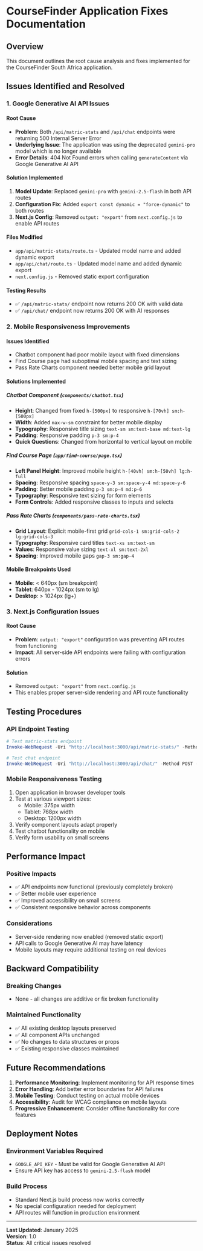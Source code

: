 # CourseFinder Application Fixes Documentation

## Overview
This document outlines the root cause analysis and fixes implemented for the CourseFinder South Africa application.

## Issues Identified and Resolved

### 1. Google Generative AI API Issues

#### Root Cause
- **Problem**: Both `/api/matric-stats` and `/api/chat` endpoints were returning 500 Internal Server Error
- **Underlying Issue**: The application was using the deprecated `gemini-pro` model which is no longer available
- **Error Details**: 404 Not Found errors when calling `generateContent` via Google Generative AI API

#### Solution Implemented
1. **Model Update**: Replaced `gemini-pro` with `gemini-2.5-flash` in both API routes
2. **Configuration Fix**: Added `export const dynamic = "force-dynamic"` to both routes
3. **Next.js Config**: Removed `output: "export"` from `next.config.js` to enable API routes

#### Files Modified
- `app/api/matric-stats/route.ts` - Updated model name and added dynamic export
- `app/api/chat/route.ts` - Updated model name and added dynamic export  
- `next.config.js` - Removed static export configuration

#### Testing Results
- ✅ `/api/matric-stats/` endpoint now returns 200 OK with valid data
- ✅ `/api/chat/` endpoint now returns 200 OK with AI responses

### 2. Mobile Responsiveness Improvements

#### Issues Identified
- Chatbot component had poor mobile layout with fixed dimensions
- Find Course page had suboptimal mobile spacing and text sizing
- Pass Rate Charts component needed better mobile grid layout

#### Solutions Implemented

##### Chatbot Component (`components/chatbot.tsx`)
- **Height**: Changed from fixed `h-[500px]` to responsive `h-[70vh] sm:h-[500px]`
- **Width**: Added `max-w-sm` constraint for better mobile display
- **Typography**: Responsive title sizing `text-sm sm:text-base md:text-lg`
- **Padding**: Responsive padding `p-3 sm:p-4`
- **Quick Questions**: Changed from horizontal to vertical layout on mobile

##### Find Course Page (`app/find-course/page.tsx`)
- **Left Panel Height**: Improved mobile height `h-[40vh] sm:h-[50vh] lg:h-full`
- **Spacing**: Responsive spacing `space-y-3 sm:space-y-4 md:space-y-6`
- **Padding**: Better mobile padding `p-3 sm:p-4 md:p-6`
- **Typography**: Responsive text sizing for form elements
- **Form Controls**: Added responsive classes to inputs and selects

##### Pass Rate Charts (`components/pass-rate-charts.tsx`)
- **Grid Layout**: Explicit mobile-first grid `grid-cols-1 sm:grid-cols-2 lg:grid-cols-3`
- **Typography**: Responsive card titles `text-xs sm:text-sm`
- **Values**: Responsive value sizing `text-xl sm:text-2xl`
- **Spacing**: Improved mobile gaps `gap-3 sm:gap-4`

#### Mobile Breakpoints Used
- **Mobile**: < 640px (sm breakpoint)
- **Tablet**: 640px - 1024px (sm to lg)
- **Desktop**: > 1024px (lg+)

### 3. Next.js Configuration Issues

#### Root Cause
- **Problem**: `output: "export"` configuration was preventing API routes from functioning
- **Impact**: All server-side API endpoints were failing with configuration errors

#### Solution
- Removed `output: "export"` from `next.config.js`
- This enables proper server-side rendering and API route functionality

## Testing Procedures

### API Endpoint Testing
```powershell
# Test matric-stats endpoint
Invoke-WebRequest -Uri "http://localhost:3000/api/matric-stats/" -Method GET

# Test chat endpoint
Invoke-WebRequest -Uri "http://localhost:3000/api/chat/" -Method POST -ContentType "application/json" -Body '{"message":"Hello","history":[]}'
```

### Mobile Responsiveness Testing
1. Open application in browser developer tools
2. Test at various viewport sizes:
   - Mobile: 375px width
   - Tablet: 768px width
   - Desktop: 1200px width
3. Verify component layouts adapt properly
4. Test chatbot functionality on mobile
5. Verify form usability on small screens

## Performance Impact

### Positive Impacts
- ✅ API endpoints now functional (previously completely broken)
- ✅ Better mobile user experience
- ✅ Improved accessibility on small screens
- ✅ Consistent responsive behavior across components

### Considerations
- Server-side rendering now enabled (removed static export)
- API calls to Google Generative AI may have latency
- Mobile layouts may require additional testing on real devices

## Backward Compatibility

### Breaking Changes
- None - all changes are additive or fix broken functionality

### Maintained Functionality
- ✅ All existing desktop layouts preserved
- ✅ All component APIs unchanged
- ✅ No changes to data structures or props
- ✅ Existing responsive classes maintained

## Future Recommendations

1. **Performance Monitoring**: Implement monitoring for API response times
2. **Error Handling**: Add better error boundaries for API failures
3. **Mobile Testing**: Conduct testing on actual mobile devices
4. **Accessibility**: Audit for WCAG compliance on mobile layouts
5. **Progressive Enhancement**: Consider offline functionality for core features

## Deployment Notes

### Environment Variables Required
- `GOOGLE_API_KEY` - Must be valid for Google Generative AI API
- Ensure API key has access to `gemini-2.5-flash` model

### Build Process
- Standard Next.js build process now works correctly
- No special configuration needed for deployment
- API routes will function in production environment

---

**Last Updated**: January 2025  
**Version**: 1.0  
**Status**: All critical issues resolved